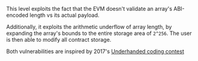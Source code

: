 This level exploits the fact that the EVM doesn't validate an array's ABI-encoded length vs its actual payload. 

Additionally, it exploits the arithmetic underflow of array length, by expanding the array's bounds to the entire storage area of `2^256`. The user is then able to modify all contract storage.

Both vulnerabilities are inspired by 2017's [Underhanded coding contest](https://medium.com/@weka/announcing-the-winners-of-the-first-underhanded-solidity-coding-contest-282563a87079)